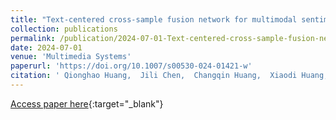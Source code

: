 ```yaml
---
title: "Text-centered cross-sample fusion network for multimodal sentiment analysis"
collection: publications
permalink: /publication/2024-07-01-Text-centered-cross-sample-fusion-network-for-multimodal-sentiment-analysis
date: 2024-07-01
venue: 'Multimedia Systems'
paperurl: 'https://doi.org/10.1007/s00530-024-01421-w'
citation: ' Qionghao Huang,  Jili Chen,  Changqin Huang,  Xiaodi Huang,  Yi Wang, &quot;Text-centered cross-sample fusion network for multimodal sentiment analysis.&quot; Multimedia Systems, 2024.'
---
```

[Access paper here](https://doi.org/10.1007/s00530-024-01421-w){:target="_blank"}
